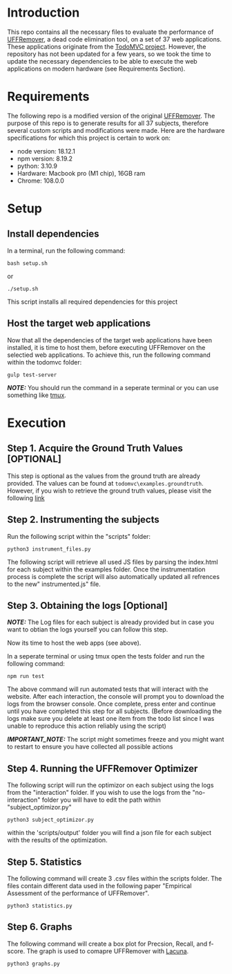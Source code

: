 # Introduction

This repo contains all the necessary files to evaluate the performance of [UFFRemover](https://github.com/hcvazquez/UFFRemover), a dead code elimination tool, on a set of 37 web applications. These applications originate from the [TodoMVC project](https://todomvc.com/). However, the repository has not been updated for a few years, so we took the time to update the necessary dependencies to be able to execute the web applications on modern hardware (see Requirements Section).

# Requirements

The following repo is a modified version of the original [UFFRemover](https://github.com/hcvazquez/UFFRemover). The purpose of this repo is to generate results for all 37 subjects, therefore several custom scripts and modifications were made. Here are the hardware specifications for which this project is certain to work on:

- node version: 18.12.1
- npm version: 8.19.2
- python: 3.10.9
- Hardware: Macbook pro (M1 chip), 16GB ram
- Chrome: 108.0.0

# Setup
## Install dependencies
In a terminal, run the following command:

```
bash setup.sh
```
or 
```
./setup.sh
```

This script installs all required dependencies for this project

## Host the target web applications
Now that all the dependencies of the target web applications have been installed, it is time to host them, before executing UFFRemover on the selectied web applications. To achieve this, run the following command within the todomvc folder:

```
gulp test-server
```
**_NOTE:_**  You should run the command in a seperate terminal or you can use something like [tmux](https://github.com/tmux/tmux).

# Execution

## Step 1. Acquire the Ground Truth Values [OPTIONAL]
This step is optional as the values from the ground truth are already provided. The values can be found at `todomvc\examples.groundtruth`. However, if you wish to retrieve the ground truth values, please visit the following [link](https://github.com/lkrumpak/lacuna-evaluation-ground-truth)

## Step 2. Instrumenting the subjects
Run the following script within the "scripts" folder:
```
python3 instrument_files.py
```

The following script will retrieve all used JS files by parsing the index.html for each subject within the examples folder. Once the instrumentation process is complete the script will also automatically updated all refrences to the new" instrumented.js" file.

## Step 3. Obtaining the logs [Optional]
**_NOTE:_** The Log files for each subject is already provided but in case you want to obtian the logs yourself you can follow this step.

Now its time to host the web apps (see above).

In a seperate terminal or using tmux open the tests folder and run the following command:

```
npm run test
``` 

The above command will run automated tests that will interact with the website. After each interaction, the console will prompt you to download the logs from the browser console. Once complete, press enter and continue until you have completed this step for all subjects. (Before downloading the logs make sure you delete at least one item from the todo list since I was unable to reproduce this action reliably using the script)

**_IMPORTANT_NOTE:_** The script might sometimes freeze and you might want to restart to ensure you have collected all possible actions

## Step 4. Running the UFFRemover Optimizer
The following script will run the optimizor on each subject using the logs from the "interaction" folder. If you wish to use the logs from the "no-interaction" folder you will have to edit the path within "subject_optimizor.py"

``` 
python3 subject_optimizor.py
``` 

within the 'scripts/output' folder you will find a json file for each subject with the results of the optimization.

## Step 5. Statistics
The following command will create 3 .csv files within the scripts folder. The files contain different data used in the following paper "Empirical Assessment of the performance of UFFRemover".
``` 
python3 statistics.py
```

## Step 6. Graphs
The following command will create a box plot for Precsion, Recall, and f-score. The graph is used to comapre UFFRemover with [Lacuna](https://github.com/S2-group/Lacuna).
``` 
python3 graphs.py
```
